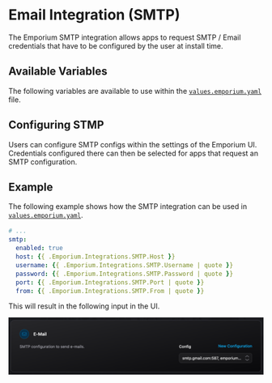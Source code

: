 # Email Integration (SMTP)

The Emporium SMTP integration allows apps to request SMTP / Email credentials that have to be configured by the user at install time.

## Available Variables

The following variables are available to use within the [`values.emporium.yaml`](../values-emporium-yaml) file.

<!--@include: ./smtp-variables.md-->

## Configuring STMP

Users can configure SMTP configs within the settings of the Emporium UI.
Credentials configured there can then be selected for apps that request an SMTP configuration.

## Example

The following example shows how the SMTP integration can be used in [`values.emporium.yaml`](../values-emporium-yaml).

```yaml
# ...
smtp:
  enabled: true
  host: {{ .Emporium.Integrations.SMTP.Host }}
  username: {{ .Emporium.Integrations.SMTP.Username | quote }}
  password: {{ .Emporium.Integrations.SMTP.Password | quote }}
  port: {{ .Emporium.Integrations.SMTP.Port | quote }}
  from: {{ .Emporium.Integrations.SMTP.From | quote }}
```

This will result in the following input in the UI.

![Emporium smtp integration](../../img/integration_smtp_ui.png)